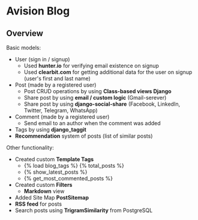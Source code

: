 # Avision Blog

## Overview
Basic models:<br />
- User (sign in / signup)<br />
    - Used **hunter.io** for verifying email existence on signup
    - Used **clearbit.com** for getting additional data for the user on signup (user's first and last name)
- Post (made by a registered user)<br />
    - Post CRUD operations by using **Class-based views Django**
    - Share post by using **email / custom logic** (Gmail-serever)
    - Share post by using **django-social-share** (Facebook, LinkedIn, Twitter, Telegram, WhatsApp)
- Comment (made by a registered user)<br />
    - Send email to an author when the comment was added
- Tags by using **django_taggit**
- **Recommendation** system of posts (list of similar posts)

Other functionality:<br />
- Created custom **Template Tags** 
    - {% load blog_tags %} {% total_posts %}
    - {% show_latest_posts %}
    - {% get_most_commented_posts %}
- Created custom **Filters**
    - **Markdown** view
- Added Site Map **PostSitemap**
- **RSS feed** for posts
- Search posts using **TrigramSimilarity** from PostgreSQL

